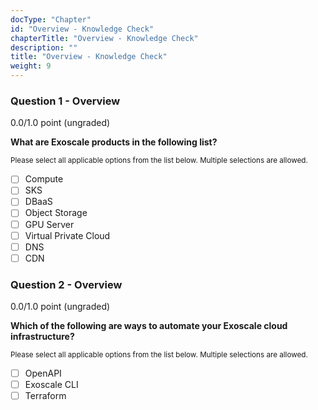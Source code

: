 ```yaml
---
docType: "Chapter"
id: "Overview - Knowledge Check"
chapterTitle: "Overview - Knowledge Check"
description: ""
title: "Overview - Knowledge Check"
weight: 9
---
```


### **Question 1 - Overview**

0.0/1.0 point (ungraded)

**What are Exoscale products in the following list?**

<small>Please select all applicable options from the list below. Multiple selections are allowed.</small>

- [ ] Compute
- [ ] SKS
- [ ] DBaaS
- [ ] Object Storage
- [ ] GPU Server
- [ ] Virtual Private Cloud
- [ ] DNS
- [ ] CDN

### **Question 2 - Overview**

0.0/1.0 point (ungraded)

**Which of the following are ways to automate your Exoscale cloud infrastructure?**

<small>Please select all applicable options from the list below. Multiple selections are allowed.</small>

- [ ] OpenAPI
- [ ] Exoscale CLI
- [ ] Terraform
